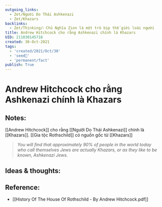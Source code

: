 ```yaml
---
outgoing_links:
  - Zet/Người Do Thái Ashkenazi
  - Zet/Khazars
backlinks:
  - Zet/Thinking/❕ Chủ Nghĩa Zion là một trò bịp thế giới loài người
title: Andrew Hitchcock cho rằng Ashkenazi chính là Khazars
UID: 211030145718
created: 30-Oct-2021
tags:
  - 'created/2021/Oct/30'
  - 'seed🥜'
  - 'permanent/fact'
publish: True
---
```

# Andrew Hitchcock cho rằng Ashkenazi chính là Khazars

## Notes:
[[Andrew Hitchcock]] cho rằng [[Người Do Thái Ashkenazi]] chính là [[Khazars]]. [[Gia tộc Rothschild]] có nguồn gốc từ [[Khazars]]

> *You will find that approximately 90% of people in the world today who call themselves Jews are actually Khazars, or as they like to be known, Ashkenazi Jews.*


## Ideas & thoughts:

## Reference:
- [[History Of The House Of Rothschild - By Andrew Hitchcock.pdf]]
